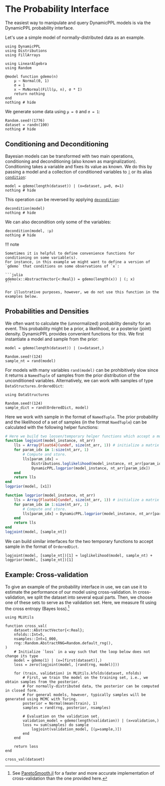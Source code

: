 # The Probability Interface

The easiest way to manipulate and query DynamicPPL models is via the DynamicPPL probability interface.

Let's use a simple model of normally-distributed data as an example.

```@example probinterface
using DynamicPPL
using Distributions
using FillArrays

using LinearAlgebra
using Random

@model function gdemo(n)
    μ ~ Normal(0, 1)
    σ = 1
    x ~ MvNormal(Fill(μ, n), σ * I)
    return nothing
end
nothing # hide
```

We generate some data using `μ = 0` and `σ = 1`:

```@example probinterface
Random.seed!(1776)
dataset = randn(100)
nothing # hide
```

## Conditioning and Deconditioning

Bayesian models can be transformed with two main operations, conditioning and deconditioning (also known as marginalization).
Conditioning takes a variable and fixes its value as known.
We do this by passing a model and a collection of conditioned variables to [`|`](@ref) or its alias [`condition`](@ref):

```@example probinterface
model = gdemo(length(dataset)) | (x=dataset, μ=0, σ=1)
nothing # hide
```

This operation can be reversed by applying [`decondition`](@ref):

```@example probinterface
decondition(model)
nothing # hide
```

We can also decondition only some of the variables:
```@example probinterface
decondition(model, :μ)
nothing # hide
```

!!! note
    
    Sometimes it is helpful to define convenience functions for conditioning on some variable(s).
    For instance, in this example we might want to define a version of `gdemo` that conditions on some observations of `x`:
    
    ```julia
    gdemo(x::AbstractVector{<:Real}) = gdemo(length(x)) | (; x)
    ```
    
    For illustrative purposes, however, we do not use this function in the examples below.

## Probabilities and Densities

We often want to calculate the (unnormalized) probability density for an event.
This probability might be a prior, a likelihood, or a posterior (joint) density.
DynamicPPL provides convenient functions for this.
We first instantiate a model and sample from the prior:

```@example probinterface
model = gdemo(length(dataset)) | (x=dataset,)

Random.seed!(124)
sample_nt = rand(model)
```

For models with many variables `rand(model)` can be prohibitively slow since it returns a `NamedTuple` of samples from the prior distribution of the unconditioned variables.
Alternatively, we can work with samples of type `DataStructures.OrderedDict`:

```@example probinterface
using DataStructures

Random.seed!(124)
sample_dict = rand(OrderedDict, model)
```

Here we work with sample in the format of `NamedTuple`.
The prior probability and the likelihood of a set of samples (in the format `NaedTuple`) can be calculated with the following helper functions:

```julia
# Here we build two loosen/temporary helper functions which accept a model and a vector of named tuples (therefore a single NamedTuple needs to be square bracketed to be made a vector) as arguments, and output a vector of logjoints.
function logjoint(model_instance, nt_arr)
    lls = Array{Float64}(undef, size(nt_arr, 1)) # initialize a matrix to store the evaluated log posterior
    for param_idx in 1:size(nt_arr, 1)
        # Compute and store.
        lls[param_idx] =
            Distributions.loglikelihood(model_instance, nt_arr[param_idx]) +
            DynamicPPL.logprior(model_instance, nt_arr[param_idx])
    end
    return lls
end
logprior(model, [x1])

function logprior(model_instance, nt_arr)
    lls = Array{Float64}(undef, size(nt_arr, 1)) # initialize a matrix to store the evaluated log posterior
    for param_idx in 1:size(nt_arr, 1)
        # Compute and store.
        lls[param_idx] = DynamicPPL.logprior(model_instance, nt_arr[param_idx])
    end
    return lls
end
logjoint(model, [sample_nt])
```
We can build similar interfaces for the two temporary functions to accept sample in the format of `OrderedDict`.

```@example probinterface
logjoint(model, [sample_nt])[1] ≈ loglikelihood(model, sample_nt) + logprior(model, [sample_nt])[1]
```

## Example: Cross-validation

To give an example of the probability interface in use, we can use it to estimate the performance of our model using cross-validation.
In cross-validation, we split the dataset into several equal parts.
Then, we choose one of these sets to serve as the validation set.
Here, we measure fit using the cross entropy (Bayes loss).[^1]

```@example probinterface
using MLUtils

function cross_val(
    dataset::AbstractVector{<:Real};
    nfolds::Int=5,
    nsamples::Int=1_000,
    rng::Random.AbstractRNG=Random.default_rng(),
)
    # Initialize `loss` in a way such that the loop below does not change its type
    model = gdemo(1) | (x=[first(dataset)],)
    loss = zero(logjoint(model, [rand(rng, model)]))

    for (train, validation) in MLUtils.kfolds(dataset, nfolds)
        # First, we train the model on the training set, i.e., we obtain samples from the posterior.
        # For normally-distributed data, the posterior can be computed in closed form.
        # For general models, however, typically samples will be generated using MCMC with Turing.
        posterior = Normal(mean(train), 1)
        samples = rand(rng, posterior, nsamples)

        # Evaluation on the validation set.
        validation_model = gdemo(length(validation)) | (x=validation,)
        loss += sum(samples) do sample
            logjoint(validation_model, [(μ=sample,)])
        end
    end

    return loss
end

cross_val(dataset)
```

[^1]: See [ParetoSmooth.jl](https://github.com/TuringLang/ParetoSmooth.jl) for a faster and more accurate implementation of cross-validation than the one provided here.
